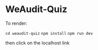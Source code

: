 # WeAudit-Quiz

To render:

`cd weaudit-quiz`
`npm install`
`npm run dev`

then click on the localhost link